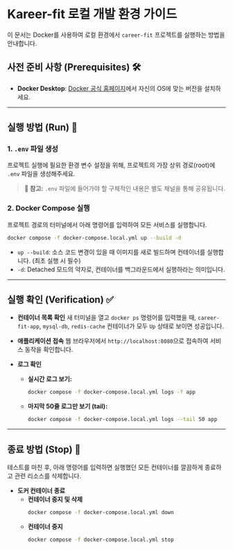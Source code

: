 # Kareer-fit 로컬 개발 환경 가이드

이 문서는 Docker를 사용하여 로컬 환경에서 `career-fit` 프로젝트를 실행하는 방법을 안내합니다.

## **사전 준비 사항 (Prerequisites)** 🛠️

-   **Docker Desktop**: [Docker 공식 홈페이지](https://www.docker.com/products/docker-desktop/)에서 자신의 OS에 맞는 버전을 설치하세요.

---

## **실행 방법 (Run)** 🚀

### **1. `.env` 파일 생성**

프로젝트 실행에 필요한 환경 변수 설정을 위해, 프로젝트의 가장 상위 경로(root)에 `.env` 파일을 생성해주세요.

> **📝 참고:** `.env` 파일에 들어가야 할 구체적인 내용은 별도 채널을 통해 공유됩니다.

### **2. Docker Compose 실행**

프로젝트 경로의 터미널에서 아래 명령어를 입력하여 모든 서비스를 실행합니다.

```bash
docker compose -f docker-compose.local.yml up --build -d
```

-   `up --build`: 소스 코드 변경이 있을 때 이미지를 새로 빌드하며 컨테이너를 실행합니다. (최초 실행 시 필수)
-   `-d`: Detached 모드의 약자로, 컨테이너를 백그라운드에서 실행하라는 의미입니다.
---

## **실행 확인 (Verification)** ✅

-   **컨테이너 목록 확인**
    새 터미널을 열고 `docker ps` 명령어를 입력했을 때, `career-fit-app`, `mysql-db`, `redis-cache` 컨테이너가 모두 `Up` 상태로 보이면 성공입니다.

-   **애플리케이션 접속**
    웹 브라우저에서 `http://localhost:8080`으로 접속하여 서비스 동작을 확인합니다.

-   **로그 확인**
    -   **실시간 로그 보기:**
        ```bash
        docker compose -f docker-compose.local.yml logs -f app
        ```
    -   **마지막 50줄 로그만 보기 (tail):**
        ```bash
        docker compose -f docker-compose.local.yml logs --tail 50 app
        ```

---

## **종료 방법 (Stop)** 🛑

테스트를 마친 후, 아래 명령어를 입력하면 실행했던 모든 컨테이너를 깔끔하게 종료하고 관련 리소스를 삭제합니다.

-   **도커 컨테이너 종료**
    -   **컨테이너 중지 및 삭제**
        ```bash
        docker compose -f docker-compose.local.yml down
        ```
    -  **컨테이너 중지**
        ```bash
        docker compose -f docker-compose.local.yml stop
        ```